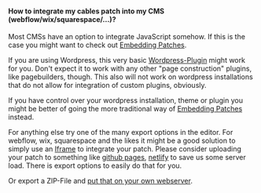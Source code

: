 #### How to integrate my cables patch into my CMS (webflow/wix/squarespace/...)?

Most CMSs have an option to integrate JavaScript somehow. If this is the case you
might want to check out [Embedding Patches](../../../4_export_embed/dev_embed/dev_embed).

If you are using Wordpress, this very basic [Wordpress-Plugin](https://github.com/cables-gl/cables-wordpress-plugin) might work for you. Don't
expect it to work with any other "page construction" plugins, like pagebuilders, though. This
also will not work on wordpress installations that do not allow for integration of custom
plugins, obviously.

If you have control over your wordpress installation, theme or plugin you might be
better of going the more traditional way of [Embedding Patches](../../../4_export_embed/dev_embed/dev_embed) instead.

For anything else try one of the many export options in the editor. For webflow, wix, squarespace
and the likes it might be a good solution to simply use an [Iframe](https://www.w3schools.com/tags/tag_iframe.asp) to integrate your patch.
Please consider uploading your patch to something like [github pages](https://pages.github.com/), [netlify](https://www.netlify.com/) to
save us some server load. There is export options to easily do that for you. 

Or export a ZIP-File  and [put that on your own webserver](../../../4_export_embed/dev_embed_webservers/dev_embed_webservers).

